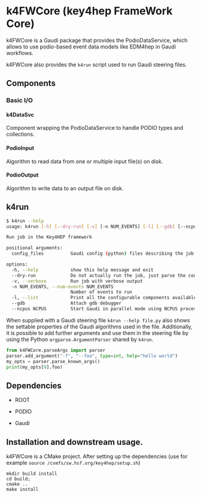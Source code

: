 # k4FWCore (key4hep FrameWork Core)

k4FWCore is a Gaudi package that provides the PodioDataService, which allows to
use podio-based event data models like EDM4hep in Gaudi workflows.

k4FWCore also provides the `k4run` script used to run Gaudi steering files.

## Components

### Basic I/O

#### k4DataSvc

Component wrapping the PodioDataService to handle PODIO types and collections.

#### PodioInput

Algorithm to read data from one or multiple input file(s) on disk.

#### PodioOutput

Algorithm to write data to an output file on disk.

## k4run
```bash
$ k4run --help
usage: k4run [-h] [--dry-run] [-v] [-n NUM_EVENTS] [-l] [--gdb] [--ncpus NCPUS] [config_files ...]

Run job in the Key4HEP framework

positional arguments:
  config_files          Gaudi config (python) files describing the job

options:
  -h, --help            show this help message and exit
  --dry-run             Do not actually run the job, just parse the config files
  -v, --verbose         Run job with verbose output
  -n NUM_EVENTS, --num-events NUM_EVENTS
                        Number of events to run
  -l, --list            Print all the configurable components available in the framework and exit
  --gdb                 Attach gdb debugger
  --ncpus NCPUS         Start Gaudi in parallel mode using NCPUS processes. 0 => serial mode (default), -1 => use all CPUs
```
When supplied with a Gaudi steering file `k4run --help file.py` also shows the settable properties of the Gaudi algorithms used in the file. Additionally, it is possible to add further arguments and use them in the steering file by using the Python `argparse.ArgumentParser` shared by `k4run`.
```python
from k4FWCore.parseArgs import parser
parser.add_argument("-f", "--foo", type=int, help="hello world")
my_opts = parser.parse_known_args()
print(my_opts[0].foo)
```

## Dependencies

* ROOT

* PODIO

* Gaudi

## Installation and downstream usage.

k4FWCore is a CMake project. After setting up the dependencies (use for example `source /cvmfs/sw.hsf.org/key4hep/setup.sh`)


```
mkdir build install
cd build;
cmake ..
make install
```


